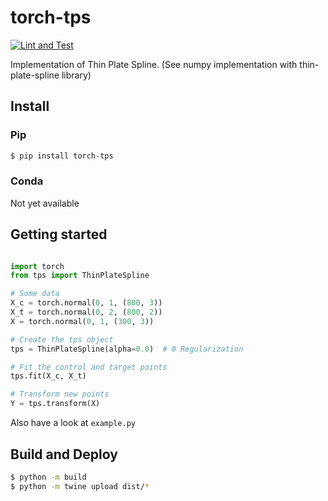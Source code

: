 # torch-tps

[![Lint and Test](https://github.com/raphaelreme/torch-tps/actions/workflows/tests.yml/badge.svg)](https://github.com/raphaelreme/torch-tps/actions/workflows/tests.yml)

Implementation of Thin Plate Spline.
(See numpy implementation with thin-plate-spline library)


## Install

### Pip

```bash
$ pip install torch-tps
```

### Conda

Not yet available


## Getting started

```python

import torch
from tps import ThinPlateSpline

# Some data
X_c = torch.normal(0, 1, (800, 3))
X_t = torch.normal(0, 2, (800, 2))
X = torch.normal(0, 1, (300, 3))

# Create the tps object
tps = ThinPlateSpline(alpha=0.0)  # 0 Regularization

# Fit the control and target points
tps.fit(X_c, X_t)

# Transform new points
Y = tps.transform(X)
```

Also have a look at `example.py`


## Build and Deploy

```bash
$ python -m build
$ python -m twine upload dist/*
```
